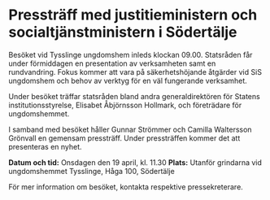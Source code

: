 # Pressträff med justitieministern och socialtjänstministern i Södertälje

Besöket vid Tysslinge ungdomshem inleds klockan 09.00. Statsråden får under förmiddagen en presentation av verksamheten samt en rundvandring. Fokus kommer att vara på säkerhetshöjande åtgärder vid SiS ungdomshem och behov av verktyg för en väl fungerande verksamhet.

Under besöket träffar statsråden bland andra generaldirektören för Statens institutionsstyrelse, Elisabet Åbjörnsson Hollmark, och företrädare för ungdomshemmet.

I samband med besöket håller Gunnar Strömmer och Camilla Waltersson Grönvall en gemensam pressträff. Under pressträffen kommer det att presenteras en nyhet.

**Datum och tid:** Onsdagen den 19 april, kl. 11.30
**Plats:** Utanför grindarna vid ungdomshemmet Tysslinge, Håga 100, Södertälje

För mer information om besöket, kontakta respektive pressekreterare.
